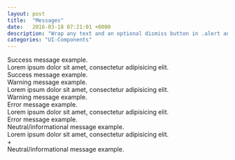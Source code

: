 ```yaml
---
layout: post
title:  "Messages"
date:   2016-03-18 07:21:01 +0000
description: "Wrap any text and an optional dismiss button in .alert and one of the four contextual classes (e.g., .alert--success) for basic alert messages."
categories: "UI-Components"
---
```

<div class="alert alert--success">
  <div class="alert__title">Success message example.</div>
  <div class="alert__message">
    Lorem ipsum dolor sit amet, consectetur adipisicing elit.
  </div>
</div>

<div class="alert alert--success">
  <div class="alert__title">Success message example.</div>
</div>

<div class="alert alert--warning">
  <div class="alert__title">Warning message example.</div>
  <div class="alert__message">
    Lorem ipsum dolor sit amet, consectetur adipisicing elit.
  </div>
</div>

<div class="alert alert--warning">
  <div class="alert__title">Warning message example.</div>
</div>

<div class="alert alert--error">
  <div class="alert__title">Error message example.</div>
  <div class="alert__message">
    Lorem ipsum dolor sit amet, consectetur adipisicing elit.
  </div>
</div>

<div class="alert alert--error">
  <div class="alert__title">Error message example.</div>
</div>

<div class="alert" role="dialog">
  <div class="alert__title">Neutral/informational message example.</div>
  <div class="alert__message">
    Lorem ipsum dolor sit amet, consectetur adipisicing elit.
  </div>
  <div class="alert__close" aria-label="Close" role="button">+</div>
</div>

<div class="alert" role="dialog">
  <div class="alert__title">Neutral/informational message example.</div>
</div>
